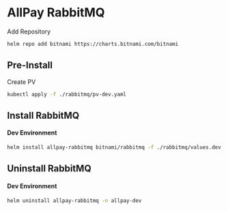 # AllPay RabbitMQ
Add Repository
```sh
helm repo add bitnami https://charts.bitnami.com/bitnami
```
## Pre-Install
Create PV
```sh
kubectl apply -f ./rabbitmq/pv-dev.yaml
```
## Install RabbitMQ
#### Dev Environment
```sh
helm install allpay-rabbitmq bitnami/rabbitmq -f ./rabbitmq/values.dev.yaml -n allpay-dev
```

## Uninstall RabbitMQ
#### Dev Environment
```sh
helm uninstall allpay-rabbitmq -n allpay-dev
```